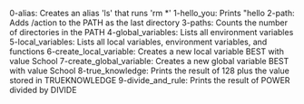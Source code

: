 0-alias: Creates an alias 'ls' that runs 'rm *'
1-hello_you: Prints "hello <current user>
2-path: Adds /action to the PATH as the last directory
3-paths: Counts the number of directories in the PATH
4-global_variables: Lists all environment variables
5-local_variables: Lists all local variables, environment variables, and functions
6-create_local_variable: Creates a new local variable BEST with value School
7-create_global_variable: Creates a new global variable BEST with value School
8-true_knowledge: Prints the result of 128 plus the value stored in TRUEKNOWLEDGE
9-divide_and_rule: Prints the result of POWER divided by DIVIDE

